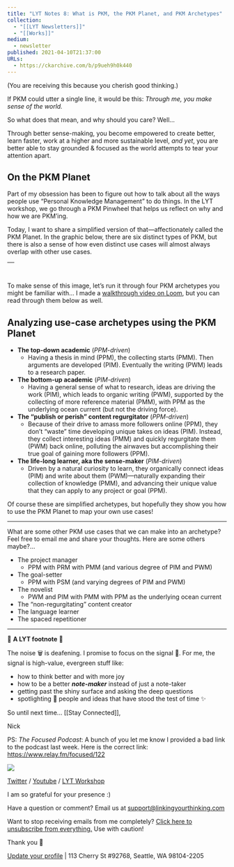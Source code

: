 ```yaml
---
title: "LYT Notes 8: What is PKM, the PKM Planet, and PKM Archetypes"
collection:
  - "[[LYT Newsletters]]"
  - "[[Works]]"
medium:
  - newsletter
published: 2021-04-10T21:37:00
URLs:
  - https://ckarchive.com/b/p9ueh9h0k440
---
```


(You are receiving this because you cherish good thinking.)​

If PKM could utter a single line, it would be this: *Through me, you make sense of the world.*

So what does that mean, and why should you care? Well…

Through better sense-making, you become empowered to create better, learn faster, work at a higher and more sustainable level, *and yet*, you are better able to stay grounded & focused as the world attempts to tear your attention apart.

## On the PKM Planet

Part of my obsession has been to figure out how to talk about all the ways people use “Personal Knowledge Management” to do things. In the LYT workshop, we go through a PKM Pinwheel that helps us reflect on why and how we are PKM’ing.

Today, I want to share a simplified version of that—affectionately called the PKM Planet. In the graphic below, there are six distinct types of PKM, but there is also a sense of how even distinct use cases will almost always overlap with other use cases.

| ​ |
| --- |

To make sense of this image, let’s run it through four PKM archetypes you might be familiar with… I made a [walkthrough video on Loom](https://www.loom.com/share/cb552526798f4777abd0ac1714f1d0a0), but you can read through them below as well.

## Analyzing use-case archetypes using the PKM Planet

* **The top-down academic** (*PPM-driven*)
  + Having a thesis in mind (PPM), the collecting starts (PMM). Then arguments are developed (PIM). Eventually the writing (PWM) leads to a research paper.
* **The bottom-up academic** (*PIM-driven*)
  + Having a general sense of what to research, ideas are driving the work (PIM), which leads to organic writing (PWM), supported by the collecting of more reference material (PMM), with PPM as the underlying ocean current (but not the driving force).
* **The “publish or perish” content regurgitator** (*PPM-driven*)
  + Because of their drive to amass more followers online (PPM), they don’t “waste” time developing unique takes on ideas (PIM). Instead, they collect interesting ideas (PMM) and quickly regurgitate them (PWM) back online, polluting the airwaves but accomplishing their true goal of gaining more followers (PPM).
* **The life-long learner, aka the sense-maker** (*PIM-driven*)
  + Driven by a natural curiosity to learn, they organically connect ideas (PIM) and write about them (PWM)—naturally expanding their collection of knowledge (PMM), and advancing their unique value that they can apply to any project or goal (PPM).

Of course these are simplified archetypes, but hopefully they show you how to use the PKM Planet to map your own use cases!

---

What are some other PKM use cases that we can make into an archetype? Feel free to email me and share your thoughts. Here are some others maybe?…

* The project manager
  + PPM with PRM with PMM (and various degree of PIM and PWM)
* The goal-setter
  + PPM with PSM (and varying degrees of PIM and PWM)
* The novelist
  + PWM and PIM with PMM with PPM as the underlying ocean current
* The “non-regurgitating” content creator
* The language learner
* The spaced repetitioner

---

👣 **A LYT footnote** 🎵

The noise 🗑 is deafening. I promise to focus on the signal 🌿. For me, the signal is high-value, evergreen stuff like:

* how to think better and with more joy
* how to be a better ***note-maker*** instead of just a note-taker
* getting past the shiny surface and asking the deep questions
* spotlighting 🔦 people and ideas that have stood the test of time ✨

So until next time… [[Stay Connected]],

Nick

PS: *The Focused Podcast*: A bunch of you let me know I provided a bad link to the podcast last week. Here is the correct link: <https://www.relay.fm/focused/122>​

![](https://embed.filekitcdn.com/e/dv87Nny89souiCFyZqnEgh/t5xLoqQjMXTWs4akdeAMSG/email)

[Twitter](https://twitter.com/NickMilo) / [Youtube](https://www.youtube.com/channel/UC85D7ERwhke7wVqskV_DZUA) / [LYT Workshop](https://www.linkingyourthinking.com/)

I am so grateful for your presence :)

Have a question or comment? Email us at
[support@linkingyourthinking.com](mailto:support@linkingyourthinking.com)

Want to stop receiving emails from me completely? [Click here to unsubscribe from everything.](https://preview.convertkit-mail2.com/unsubscribe) Use with caution!

Thank you 🙏

[Update your profile](https://preview.convertkit-mail2.com/preferences) | 113 Cherry St #92768, Seattle, WA 98104-2205

